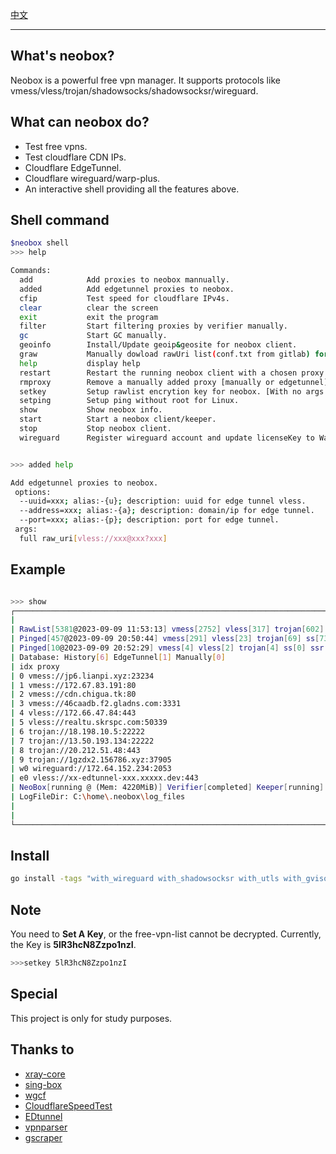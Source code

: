 [中文](https://github.com/moqsien/neobox/blob/main/docs/Readme_CN.md)

---------------------------

## What's neobox?

Neobox is a powerful free vpn manager.
It supports protocols like vmess/vless/trojan/shadowsocks/shadowsocksr/wireguard.

## What can neobox do?

- Test free vpns.
- Test cloudflare CDN IPs.
- Cloudflare EdgeTunnel.
- Cloudflare wireguard/warp-plus.
- An interactive shell providing all the features above.

## Shell command

```bash
$neobox shell
>>> help

Commands:
  add            Add proxies to neobox mannually.
  added          Add edgetunnel proxies to neobox.
  cfip           Test speed for cloudflare IPv4s.
  clear          clear the screen
  exit           exit the program
  filter         Start filtering proxies by verifier manually.
  gc             Start GC manually.
  geoinfo        Install/Update geoip&geosite for neobox client.
  graw           Manually dowload rawUri list(conf.txt from gitlab) for neobox client.
  help           display help
  restart        Restart the running neobox client with a chosen proxy. [restart proxy_index]
  rmproxy        Remove a manually added proxy [manually or edgetunnel].
  setkey         Setup rawlist encrytion key for neobox. [With no args will set key to default value]
  setping        Setup ping without root for Linux.
  show           Show neobox info.
  start          Start a neobox client/keeper.
  stop           Stop neobox client.
  wireguard      Register wireguard account and update licenseKey to Warp+ [if a licenseKey is specified].


>>> added help

Add edgetunnel proxies to neobox.
 options:
  --uuid=xxx; alias:-{u}; description: uuid for edge tunnel vless.
  --address=xxx; alias:-{a}; description: domain/ip for edge tunnel.
  --port=xxx; alias:-{p}; description: port for edge tunnel.
 args:
  full raw_uri[vless://xxx@xxx?xxx]
```

## Example

```bash

>>> show
┌─────────────────────────────────────────────────────────────────────────────────────────────────────┐
|                                                                                                     |
| RawList[5381@2023-09-09 11:53:13] vmess[2752] vless[317] trojan[602] ss[1638] ssr[72]               |
| Pinged[457@2023-09-09 20:50:44] vmess[291] vless[23] trojan[69] ss[73] ssr[1]                       |
| Pinged[10@2023-09-09 20:52:29] vmess[4] vless[2] trojan[4] ss[0] ssr[0]                             |
| Database: History[6] EdgeTunnel[1] Manually[0]                                                      |
| idx proxy                                                                   location rtt(ms) source |
| 0 vmess://jp6.lianpi.xyz:23234                                             USA  1278 verified       |
| 1 vmess://172.67.83.191:80                                                 USA  2022 verified       |
| 2 vmess://cdn.chigua.tk:80                                                 CHN  2193 verified       |
| 3 vmess://46caadb.f2.gladns.com:3331                                       USA  1519 verified       |
| 4 vless://172.66.47.84:443                                                 USA  1589 verified       |
| 5 vless://realtu.skrspc.com:50339                                          JPN  1374 verified       |
| 6 trojan://18.198.10.5:22222                                               DEU  1875 verified       |
| 7 trojan://13.50.193.134:22222                                             USA  1403 verified       |
| 8 trojan://20.212.51.48:443                                                USA  2043 verified       |
| 9 trojan://1gzdx2.156786.xyz:37905                                         JPN  2456 verified       |
| w0 wireguard://172.64.152.234:2053                                         USA  175  wireguard      |
| e0 vless://xx-edtunnel-xxx.xxxxx.dev:443                                   USA  250  edtunnel       |
| NeoBox[running @ (Mem: 4220MiB)] Verifier[completed] Keeper[running]                                |
| LogFileDir: C:\home\.neobox\log_files                                                               |
|                                                                                                     |
|                                                                                                     |
└─────────────────────────────────────────────────────────────────────────────────────────────────────┘
```

## Install

```bash
go install -tags "with_wireguard with_shadowsocksr with_utls with_gvisor with_grpc with_ech with_dhcp" github.com/moqsien/neobox/example/neobox@latest
```

## Note
You need to **Set A Key**, or the free-vpn-list cannot be decrypted.
Currently, the Key is **5lR3hcN8Zzpo1nzI**.
```bash
>>>setkey 5lR3hcN8Zzpo1nzI

```

## Special
This project is only for study purposes.

## Thanks to
- [xray-core](https://github.com/XTLS/Xray-core)
- [sing-box](https://github.com/SagerNet/sing-box)
- [wgcf](https://github.com/ViRb3/wgcf)
- [CloudflareSpeedTest](https://github.com/XIU2/CloudflareSpeedTest)
- [EDtunnel](https://github.com/3Kmfi6HP/EDtunnel)
- [vpnparser](https://github.com/moqsien/vpnparser)
- [gscraper](https://github.com/moqsien/gscraper)
